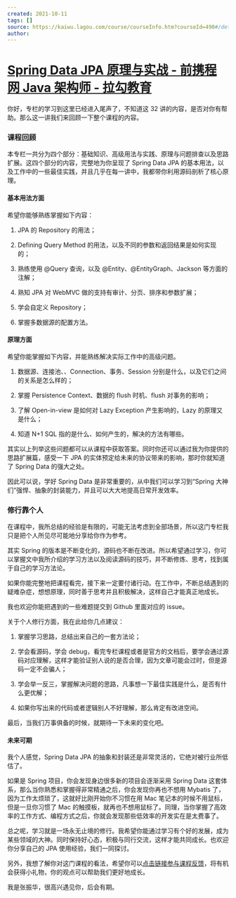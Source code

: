 ```yaml
---
created: 2021-10-11
tags: []
source: https://kaiwu.lagou.com/course/courseInfo.htm?courseId=490#/detail/pc?id=4700
author: 
---
```


# [Spring Data JPA 原理与实战 - 前携程网 Java 架构师 - 拉勾教育](https://kaiwu.lagou.com/course/courseInfo.htm?courseId=490#/detail/pc?id=4700)


你好，专栏的学习到这里已经进入尾声了，不知道这 32 讲的内容，是否对你有帮助。那么这一讲我们来回顾一下整个课程的内容。

### 课程回顾

本专栏一共分为四个部分：基础知识、高级用法与实践、原理与问题排查以及思路扩展。这四个部分的内容，完整地为你呈现了 Spring Data JPA 的基本用法，以及工作中的一些最佳实践，并且几乎在每一讲中，我都带你利用源码剖析了核心原理。

#### 基本用法方面

希望你能够熟练掌握如下内容：

1.  JPA 的 Repository 的用法；
    
2.  Defining Query Method 的用法，以及不同的参数和返回结果是如何实现的；
    
3.  熟练使用 @Query 查询，以及 @Entity、@EntityGraph、Jackson 等方面的注解；
    
4.  熟知 JPA 对 WebMVC 做的支持有审计、分页、排序和参数扩展；
    
5.  学会自定义 Repository；
    
6.  掌握多数据源的配置方法。
    

#### 原理方面

希望你能掌握如下内容，并能熟练解决实际工作中的高级问题。

1.  数据源、连接池、、Connection、事务、Session 分别是什么，以及它们之间的关系是怎么样的；
    
2.  掌握 Persistence Context、数据的 flush 时机、flush 对事务的影响；
    
3.  了解 Open-in-view 是如何对 Lazy Exception 产生影响的，Lazy 的原理又是什么；
    
4.  知道 N+1 SQL 指的是什么、如何产生的，解决的方法有哪些。
    

其实以上列举这些问题都可以从课程中获取答案。同时你还可以通过我为你提供的思路扩展篇，感受一下 JPA 的实体预定给未来的协议带来的影响，那时你就知道了 Spring Data 的强大之处。

因此可以说，学好 Spring Data 是非常重要的，从中我们可以学习到“Spring 大神们”强悍、抽象的封装能力，并且可以大大地提高日常开发效率。

### 修行靠个人

在课程中，我所总结的经验是有限的，可能无法考虑到全部场景，所以这门专栏我只是把个人所见尽可能地分享给你作为参考。

其实 Spring 的版本是不断变化的，源码也不断在改进。所以希望通过学习，你可以掌握文中我所介绍的学习方法以及阅读源码的技巧，并不断修炼、思考，找到属于自己的学习方法论。

如果你能完整地把课程看完，接下来一定要付诸行动。在工作中，不断总结遇到的疑难杂症，想想原理，同时善于思考并且积极解决，这样自己才能真正地成长。

我也欢迎你能把遇到的一些难题提交到 Github 里面对应的 issue。

关于个人修行方面，我在此给你几点建议：

1.  掌握学习思路，总结出来自己的一套方法论；
    
2.  学会看源码，学会 debug，看完专栏课程或者是官方的文档后，要学会通过源码对应理解，这样才能验证别人说的是否合理，因为文章可能会过时，但是源码一定不会骗人；
    
3.  学会举一反三，掌握解决问题的思路，凡事想一下最佳实践是什么，是否有什么更优解；
    
4.  如果你写出来的代码或者逻辑别人不好理解，那么肯定有改进空间。
    

最后，当我们万事俱备的时候，就期待一下未来的变化吧。

#### 未来可期

我个人感觉，Spring Data JPA 的抽象和封装还是非常灵活的，它绝对被行业所低估了。

如果是 Spring 项目，你会发现身边很多新的项目会逐渐采用 Spring Data 这套体系，那么当你熟悉和掌握得非常精通之后，你会发现你再也不想用 Mybatis 了，因为工作太烦琐了，这就好比刚开始你不习惯在用 Mac 笔记本的时候不用鼠标，但是一旦你习惯了 Mac 的触摸板，就再也不想用鼠标了。同理，当你掌握了高效率的工作方式、编程方式之后，你就会发现那些低效率的开发实在是太费事了。

总之呢，学习就是一场永无止境的修行。我希望你能通过学习有个好的发展，成为某些领域的大神。同时保持好心态，积极与同行交流，这样才能共同成长。也欢迎你分享自己的 JPA 使用经验，我们一同探讨。

另外，我想了解你对这门课程的看法，希望你可以[点击链接参与课程反馈](https://wj.qq.com/s2/7804005/80e7/)，将有机会获得小礼物，你的观点可以帮助我们更好地成长。

我是张振华，很高兴遇见你，后会有期。
